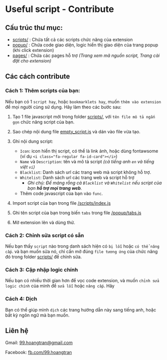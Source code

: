 # Useful script - Contribute

## Cấu trúc thư mục:

- [scripts/](/scripts/) : Chứa tất cả các scripts chức năng của extension
- [popup/](/popup/) : Chứa code giao diện, logic hiển thị giao diện của trang popup (khi click extension)
- [pages/](/pages/) : Chứa các pages hỗ trợ *(Trang xem mã nguồn script, Trang cài đặt cho extension)*

## Các cách contribute

### Cách 1: Thêm scripts của bạn:

Nếu bạn có 1 `script hay`, hoặc `bookmarklets hay`, muốn `thêm vào extension` để mọi người cùng sử dụng. Hãy làm theo các bước sau:

1. Tạo 1 file javascript mới trong folder [scripts/](/scripts/), với `tên file mô tả ngắn gọn` chức năng script của bạn.

2. Sao chép nội dung file [empty_script.js](/empty_script.js) và dán vào file vừa tạo.

3. Ghi nội dung script:
    - `Icon`: icon hiển thị script, có thể là link ảnh, hoặc dùng fontawsome (ví dụ `<i class="fa-regular fa-id-card"></i>`)
    - `Name` và `Description`: tên và mô tả script *(cả tiếng anh `en` và tiếng việt `vi`)*
    - `Blacklist`: Danh sách url các trang web mà script không hỗ trợ.
    - `Whitelist`: Danh sách url các trang web và script hỗ trợ
        - *Ghi chú: Để mảng rỗng cả `Blacklist` và `Whitelist` nếu script của bạn **hỗ trợ mọi trang web**.*
    - Thêm code javascript của bạn vào `func`.

4. Import script của bạn trong file [/scripts/index.js](/scripts/index.js)

5. Ghi tên script của bạn trong biến `tabs` trong file [/popup/tabs.js](/popup/tabs.js)

6. Mở extension lên và dùng thử.


### Cách 2: Chỉnh sửa script có sẵn

Nếu bạn thấy `script` nào trong danh sách hiện có `bị lỗi` hoặc `có thể nâng cấp`. và bạn muốn sửa nó, chỉ cần mở đúng `file tương ứng` của chức năng đó trong folder [scripts/](/scripts/) để chỉnh sửa.

### Cách 3: Cập nhập logic chính

Nếu bạn có nhiều thời gian hơn để vọc code extension, và muốn `chỉnh sửa logic chính` của mình để `sửa lỗi` hoặc `nâng cấp`. Hãy

### Cách 4: Dịch

Bạn có thể giúp mình `dịch` các trang hướng dẫn này sang tiếng anh, hoặc bất kỳ ngôn ngữ mà bạn muốn.

## Liên hệ 

Gmail: 99.hoangtran@gmail.com

Facebook: [fb.com/99.hoangtran](https://fb.com/99.hoangtran)